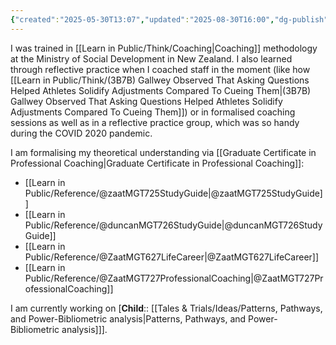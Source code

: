 ```yaml
---
{"created":"2025-05-30T13:07","updated":"2025-08-30T16:00","dg-publish":true,"dg-permalink":"3b13-how-learn-coaching","id":"3b13","dg-path":"Think/How I learned coaching.md","permalink":"/3b13-how-learn-coaching/","dgPassFrontmatter":true,"noteIcon":"1"}
---
```


I was trained in [[Learn in Public/Think/Coaching\|Coaching]] methodology at the Ministry of Social Development in New Zealand. I also learned through reflective practice when I coached staff in the moment (like how [[Learn in Public/Think/(3B7B) Gallwey Observed That Asking Questions Helped Athletes Solidify Adjustments Compared To Cueing Them\|(3B7B) Gallwey Observed That Asking Questions Helped Athletes Solidify Adjustments Compared To Cueing Them]]) or in formalised coaching sessions as well as in a reflective practice group, which was so handy during the COVID 2020 pandemic. 

I am formalising my theoretical understanding via [[Graduate Certificate in Professional Coaching\|Graduate Certificate in Professional Coaching]]: 
- [[Learn in Public/Reference/@zaatMGT725StudyGuide\|@zaatMGT725StudyGuide]]
- [[Learn in Public/Reference/@duncanMGT726StudyGuide\|@duncanMGT726StudyGuide]]
- [[Learn in Public/Reference/@ZaatMGT627LifeCareer\|@ZaatMGT627LifeCareer]]
- [[Learn in Public/Reference/@ZaatMGT727ProfessionalCoaching\|@ZaatMGT727ProfessionalCoaching]]

I am currently working on [**Child**:: [[Tales & Trials/Ideas/Patterns, Pathways, and Power-Bibliometric analysis\|Patterns, Pathways, and Power-Bibliometric analysis]]].
